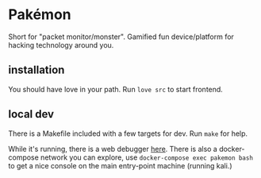 # Pakémon

Short for "packet monitor/monster". Gamified fun device/platform for hacking technology around you.

## installation

You should have love in your path. Run `love src` to start frontend.

## local dev

There is a Makefile included with a few targets for dev. Run `make` for help.

While it's running, there is a web debugger [here](http://localhost:8000). There is also a docker-compose network you can explore, use `docker-compose exec pakemon bash` to get a nice console on the main entry-point machine (running kali.)
